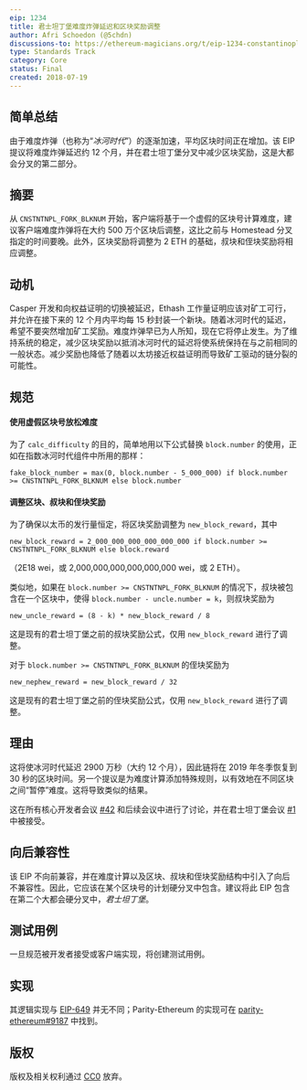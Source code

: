 ```yaml
---
eip: 1234
title: 君士坦丁堡难度炸弹延迟和区块奖励调整
author: Afri Schoedon (@5chdn)
discussions-to: https://ethereum-magicians.org/t/eip-1234-constantinople-difficulty-bomb-delay-and-block-reward-adjustment/833
type: Standards Track
category: Core
status: Final
created: 2018-07-19
---
```


## 简单总结
由于难度炸弹（也称为“*冰河时代*”）的逐渐加速，平均区块时间正在增加。该 EIP 提议将难度炸弹延迟约 12 个月，并在君士坦丁堡分叉中减少区块奖励，这是大都会分叉的第二部分。

## 摘要
从 `CNSTNTNPL_FORK_BLKNUM` 开始，客户端将基于一个虚假的区块号计算难度，建议客户端难度炸弹将在大约 500 万个区块后调整，这比之前与 Homestead 分叉指定的时间要晚。此外，区块奖励将调整为 2 ETH 的基础，叔块和侄块奖励将相应调整。

## 动机
Casper 开发和向权益证明的切换被延迟，Ethash 工作量证明应该对矿工可行，并允许在接下来的 12 个月内平均每 15 秒封装一个新块。随着冰河时代的延迟，希望不要突然增加矿工奖励。难度炸弹早已为人所知，现在它将停止发生。为了维持系统的稳定，减少区块奖励以抵消冰河时代的延迟将使系统保持在与之前相同的一般状态。减少奖励也降低了随着以太坊接近权益证明而导致矿工驱动的链分裂的可能性。

## 规范
#### 使用虚假区块号放松难度
为了 `calc_difficulty` 的目的，简单地用以下公式替换 `block.number` 的使用，正如在指数冰河时代组件中所用的那样：

    fake_block_number = max(0, block.number - 5_000_000) if block.number >= CNSTNTNPL_FORK_BLKNUM else block.number

#### 调整区块、叔块和侄块奖励
为了确保以太币的发行量恒定，将区块奖励调整为 `new_block_reward`，其中

    new_block_reward = 2_000_000_000_000_000_000 if block.number >= CNSTNTNPL_FORK_BLKNUM else block.reward

（2E18 wei，或 2,000,000,000,000,000,000 wei，或 2 ETH）。

类似地，如果在 `block.number >= CNSTNTNPL_FORK_BLKNUM` 的情况下，叔块被包含在一个区块中，使得 `block.number - uncle.number = k`，则叔块奖励为

    new_uncle_reward = (8 - k) * new_block_reward / 8

这是现有的君士坦丁堡之前的叔块奖励公式，仅用 `new_block_reward` 进行了调整。

对于 `block.number >= CNSTNTNPL_FORK_BLKNUM` 的侄块奖励为

    new_nephew_reward = new_block_reward / 32

这是现有的君士坦丁堡之前的侄块奖励公式，仅用 `new_block_reward` 进行了调整。

## 理由
这将使冰河时代延迟 2900 万秒（大约 12 个月），因此链将在 2019 年冬季恢复到 30 秒的区块时间。另一个提议是为难度计算添加特殊规则，以有效地在不同区块之间“暂停”难度。这将导致类似的结果。

这在所有核心开发者会议 [#42](https://github.com/ethereum/pm/blob/master/All%20Core%20Devs%20Meetings/Meeting%2042.md) 和后续会议中进行了讨论，并在君士坦丁堡会议 [#1](https://github.com/ethereum/pm/issues/55) 中被接受。

## 向后兼容性
该 EIP 不向前兼容，并在难度计算以及区块、叔块和侄块奖励结构中引入了向后不兼容性。因此，它应该在某个区块号的计划硬分叉中包含。建议将此 EIP 包含在第二个大都会硬分叉中，*君士坦丁堡*。

## 测试用例
一旦规范被开发者接受或客户端实现，将创建测试用例。

## 实现
其逻辑实现与 [EIP-649](./eip-649.md) 并无不同；Parity-Ethereum 的实现可在 [parity-ethereum#9187](https://github.com/paritytech/parity-ethereum/pull/9187) 中找到。

## 版权
版权及相关权利通过 [CC0](../LICENSE.md) 放弃。